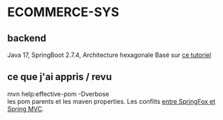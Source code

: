 # ECOMMERCE-SYS

## backend

Java 17, SpringBoot 2.7.4,
Architecture hexagonale
Basé
sur [ce tutoriel](https://dev.to/nilmadhabmondal/lets-develop-an-e-commerce-application-from-scratch-using-java-and-spring-28go)

## ce que j'ai appris / revu

mvn help:effective-pom -Dverbose    
les pom parents et les maven properties.
Les conflits [entre SpringFox et Spring MVC](https://stackoverflow.com/questions/70059018/swagger-2-issue-spring-boot). 
